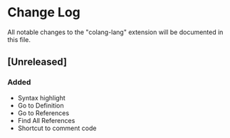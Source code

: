 # Change Log

All notable changes to the "colang-lang" extension will be documented in this file.

## [Unreleased]

### Added

- Syntax highlight
- Go to Definition
- Go to References
- Find All References
- Shortcut to comment code
